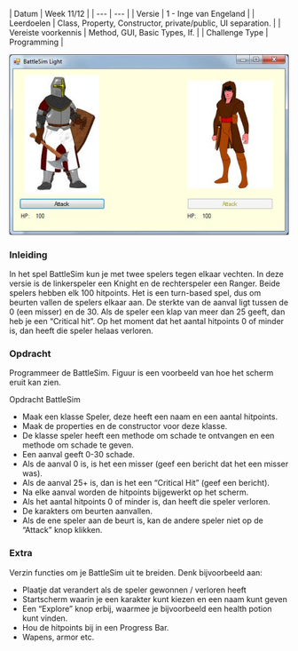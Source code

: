<a id="cha:challengeBattleSim"></a>
| Datum | Week 11/12 |
| --- | --- |
| Versie | 1 - Inge van Engeland |
| Leerdoelen | Class, Property, Constructor, private/public, UI separation. |
| Vereiste voorkennis | Method, GUI, Basic Types, If. |
| Challenge Type | Programming |


![fig:BattleSim](figures/BattleSim.png "battlesim")
### Inleiding
In het spel BattleSim kun je met twee spelers tegen elkaar vechten.
In deze versie is de linkerspeler een Knight en de rechterspeler een Ranger.
Beide spelers hebben elk 100 hitpoints.
Het is een turn-based spel, dus om beurten vallen de spelers elkaar aan.
De sterkte van de aanval ligt tussen de 0 (een misser) en de 30.
Als de speler een klap van meer dan 25 geeft, dan heb je een “Critical hit”.
Op het moment dat het aantal hitpoints 0 of minder is,
dan heeft die speler helaas verloren.


### Opdracht
Programmeer de BattleSim. Figuur
[](#fig:BattleSim)
is een voorbeeld van hoe het scherm eruit kan zien.

Opdracht BattleSim

- Maak een klasse Speler, deze heeft een naam en een aantal hitpoints.
- Maak de properties en de constructor voor deze klasse.
- De klasse speler heeft een methode om schade te ontvangen en een methode om schade te geven.
- Een aanval geeft 0-30 schade.
- Als de aanval 0 is, is het een misser (geef een bericht dat het een misser was).
- Als de aanval 25+ is, dan is het een “Critical Hit” (geef een bericht).
- Na elke aanval worden de hitpoints bijgewerkt op het scherm.
- Als het aantal hitpoints 0 of minder is, dan heeft die speler verloren.
- De karakters om beurten aanvallen.
- Als de ene speler aan de beurt is, kan de andere speler niet op de “Attack” knop klikken.


### Extra
Verzin functies om je BattleSim uit te breiden. Denk bijvoorbeeld aan:
- Plaatje dat verandert als de speler gewonnen / verloren heeft
- Startscherm waarin je een karakter kunt kiezen en een naam kunt geven
- Een “Explore” knop erbij, waarmee je bijvoorbeeld een health potion kunt vinden.
- Hou de hitpoints bij in een Progress Bar.
- Wapens, armor etc.
